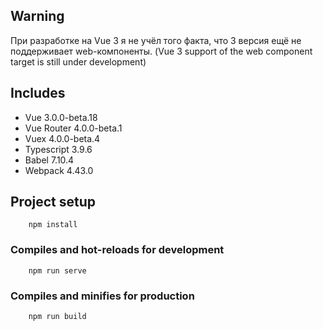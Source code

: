 ## Warning

При разработке на Vue 3 я не учёл того факта, что 3 версия ещё не поддерживает web-компоненты. 
(Vue 3 support of the web component target is still under development)

## Includes

- Vue 3.0.0-beta.18
- Vue Router 4.0.0-beta.1
- Vuex 4.0.0-beta.4
- Typescript 3.9.6
- Babel 7.10.4
- Webpack 4.43.0


## Project setup
```
    npm install
```

### Compiles and hot-reloads for development
```
    npm run serve
```

### Compiles and minifies for production
```
    npm run build
```
